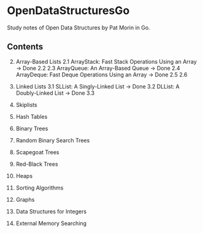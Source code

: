 # OpenDataStructuresGo

 Study notes of Open Data Structures by Pat Morin in Go.

## Contents

2. Array-Based Lists
 2.1 ArrayStack: Fast Stack Operations Using an Array
  -> Done
 2.2
 2.3 ArrayQueue: An Array-Based Queue
  -> Done
 2.4 ArrayDeque: Fast Deque Operations Using an Array
  -> Done
 2.5 
 2.6 

3. Linked Lists
 3.1 SLList: A Singly-Linked List
  -> Done
 3.2 DLList: A Doubly-Linked List
  -> Done
 3.3 

4. Skiplists
5. Hash Tables
6. Binary Trees
7. Random Binary Search Trees
8. Scapegoat Trees
9. Red-Black Trees
10. Heaps
11. Sorting Algorithms
12. Graphs
13. Data Structures for Integers
14. External Memory Searching
